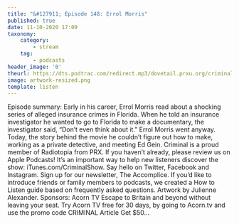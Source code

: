 ```yaml
---
title: "&#127911; Episode 148: Errol Morris"
published: true
date: 11-10-2020 17:09
taxonomy:
    category:
        - stream
    tag:
        - podcasts
header_image: '0'
theurl: https://dts.podtrac.com/redirect.mp3/dovetail.prxu.org/criminal/61cce2ea-4267-45fb-a08e-2eaf3bbbcf40/Episode_148_Errol_Morris_Part_1.mp3
image: artwork-resized.png
template: listen
--- 
```

Episode summary: Early in his career, Errol Morris read about a shocking series of alleged insurance crimes in Florida. When he told an insurance investigator he wanted to go to Florida to make a documentary, the investigator said, “Don’t even think about it.” Errol Morris went anyway. Today, the story behind the movie he couldn’t figure out how to make, working as a private detective, and meeting Ed Gein. Criminal is a proud member of Radiotopia from PRX. If you haven’t already, please review us on Apple Podcasts! It’s an important way to help new listeners discover the show: iTunes.com/CriminalShow. Say hello on Twitter, Facebook and Instagram. Sign up for our newsletter, The Accomplice. If you’d like to introduce friends or family members to podcasts, we created a How to Listen guide based on frequently asked questions. Artwork by Julienne Alexander. Sponsors: Acorn TV Escape to Britain and beyond without leaving your seat. Try Acorn TV free for 30 days, by going to Acorn.tv and use the promo code CRIMINAL Article Get $50…
